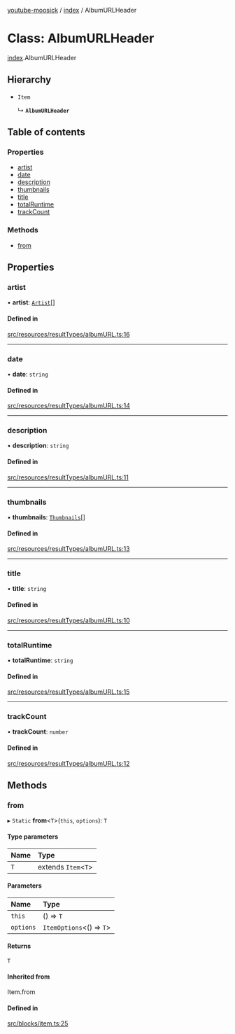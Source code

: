 [youtube-moosick](../README.md) / [index](../modules/index.md) / AlbumURLHeader

# Class: AlbumURLHeader

[index](../modules/index.md).AlbumURLHeader

## Hierarchy

- `Item`

  ↳ **`AlbumURLHeader`**

## Table of contents

### Properties

- [artist](index.AlbumURLHeader.md#artist)
- [date](index.AlbumURLHeader.md#date)
- [description](index.AlbumURLHeader.md#description)
- [thumbnails](index.AlbumURLHeader.md#thumbnails)
- [title](index.AlbumURLHeader.md#title)
- [totalRuntime](index.AlbumURLHeader.md#totalruntime)
- [trackCount](index.AlbumURLHeader.md#trackcount)

### Methods

- [from](index.AlbumURLHeader.md#from)

## Properties

### artist

• **artist**: [`Artist`](index.Artist.md)[]

#### Defined in

[src/resources/resultTypes/albumURL.ts:16](https://github.com/EvasiveXkiller/youtube-moosick/blob/c0cbc69/src/resources/resultTypes/albumURL.ts#L16)

___

### date

• **date**: `string`

#### Defined in

[src/resources/resultTypes/albumURL.ts:14](https://github.com/EvasiveXkiller/youtube-moosick/blob/c0cbc69/src/resources/resultTypes/albumURL.ts#L14)

___

### description

• **description**: `string`

#### Defined in

[src/resources/resultTypes/albumURL.ts:11](https://github.com/EvasiveXkiller/youtube-moosick/blob/c0cbc69/src/resources/resultTypes/albumURL.ts#L11)

___

### thumbnails

• **thumbnails**: [`Thumbnails`](index.Thumbnails.md)[]

#### Defined in

[src/resources/resultTypes/albumURL.ts:13](https://github.com/EvasiveXkiller/youtube-moosick/blob/c0cbc69/src/resources/resultTypes/albumURL.ts#L13)

___

### title

• **title**: `string`

#### Defined in

[src/resources/resultTypes/albumURL.ts:10](https://github.com/EvasiveXkiller/youtube-moosick/blob/c0cbc69/src/resources/resultTypes/albumURL.ts#L10)

___

### totalRuntime

• **totalRuntime**: `string`

#### Defined in

[src/resources/resultTypes/albumURL.ts:15](https://github.com/EvasiveXkiller/youtube-moosick/blob/c0cbc69/src/resources/resultTypes/albumURL.ts#L15)

___

### trackCount

• **trackCount**: `number`

#### Defined in

[src/resources/resultTypes/albumURL.ts:12](https://github.com/EvasiveXkiller/youtube-moosick/blob/c0cbc69/src/resources/resultTypes/albumURL.ts#L12)

## Methods

### from

▸ `Static` **from**<`T`\>(`this`, `options`): `T`

#### Type parameters

| Name | Type |
| :------ | :------ |
| `T` | extends `Item`<`T`\> |

#### Parameters

| Name | Type |
| :------ | :------ |
| `this` | () => `T` |
| `options` | `ItemOptions`<() => `T`\> |

#### Returns

`T`

#### Inherited from

Item.from

#### Defined in

[src/blocks/item.ts:25](https://github.com/EvasiveXkiller/youtube-moosick/blob/c0cbc69/src/blocks/item.ts#L25)
